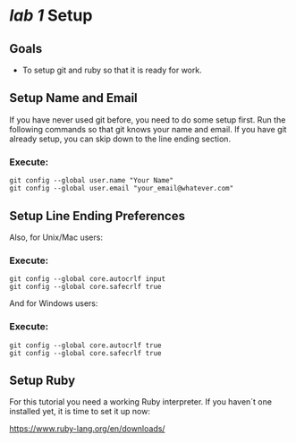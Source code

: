 # *lab 1* Setup

## Goals

- To setup git and ruby so that it is ready for work.

## Setup Name and Email

If you have never used git before, you need to do some setup first. Run
the following commands so that git knows your name and email. If you
have git already setup, you can skip down to the line ending section.

### **Execute:**

``` instructions
git config --global user.name "Your Name"
git config --global user.email "your_email@whatever.com"
```

## Setup Line Ending Preferences

Also, for Unix/Mac users:

### **Execute:**

``` instructions
git config --global core.autocrlf input
git config --global core.safecrlf true
```

And for Windows users:

### **Execute:**

``` instructions
git config --global core.autocrlf true
git config --global core.safecrlf true
```

## Setup Ruby

For this tutorial you need a working Ruby interpreter. If you haven´t
one installed yet, it is time to set it up now:

<https://www.ruby-lang.org/en/downloads/>
